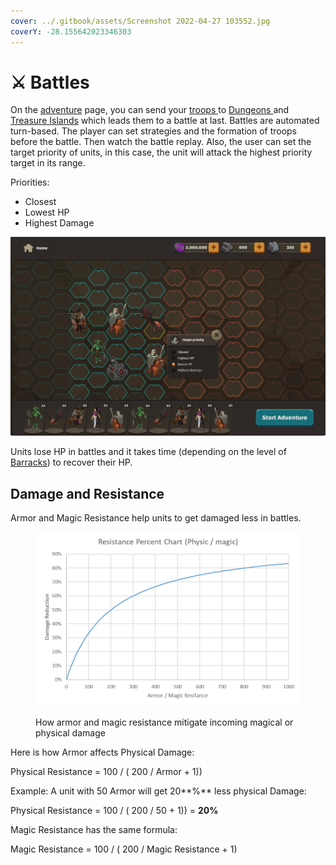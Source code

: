 ```yaml
---
cover: ../.gitbook/assets/Screenshot 2022-04-27 103552.jpg
coverY: -28.155642023346303
---
```


# ⚔ Battles

On the [adventure](adventures.md) page, you can send your [troops ](heroes.md)to [Dungeons ](adventures.md#dungeons)and[ Treasure Islands](adventures.md#treasure-island) which leads them to a battle at last. Battles are automated turn-based. The player can set strategies and the formation of troops before the battle. Then watch the battle replay. Also, the user can set the target priority of units, in this case, the unit will attack the highest priority target in its range.&#x20;

Priorities:

* Closest
* Lowest HP
* Highest Damage

![Army Formation Page](<../.gitbook/assets/image (2) (1).png>)

Units lose HP in battles and it takes time (depending on the level of [Barracks](broken-reference)) to recover their HP.

## Damage and Resistance

Armor and Magic Resistance help units to get damaged less in battles.

<figure><img src="../.gitbook/assets/image (7).png" alt=""><figcaption><p>How armor and magic resistance mitigate incoming magical or physical damage</p></figcaption></figure>

Here is how Armor affects Physical Damage:

Physical Resistance = 100 / ( 200 / Armor + 1))

Example: A unit with 50 Armor will get 20**%** less physical Damage:

Physical Resistance = 100 / ( 200 / 50 + 1)) =  **20%**

Magic Resistance has the same formula:

Magic Resistance = 100 / ( 200 / Magic Resistance + 1)
